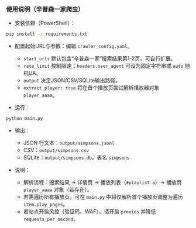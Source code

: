 ### 使用说明（辛普森一家爬虫）

- 安装依赖（PowerShell）：
```bash
pip install -r requirements.txt
```

- 配置起始URL与参数：编辑 `crawler_config.yaml`。
  - `start_urls` 默认包含“辛普森一家”搜索结果第1-2页，可自行扩展。
  - `rate_limit` 控制限速；`headers.user_agent` 可设为固定字符串或 `auto` 随机UA。
  - `output` 决定JSON/CSV/SQLite输出路径。
  - `extract_player: true` 将在首个播放页尝试解析播放器对象 `player_aaaa`。

- 运行：
```bash
python main.py
```

- 输出：
  - JSON 行文本：`output/simpsons.jsonl`
  - CSV：`output/simpsons.csv`
  - SQLite：`output/simpsons.db`，表名 `simpsons`

- 说明：
  - 解析流程：搜索结果 → 详情页 → 播放列表（`#playlist a`）→ 播放页 `player_aaaa` 对象（若存在）。
  - 若需遍历所有播放页，可在 `main.py` 中将仅解析首个播放页调整为遍历 `item.play_pages`。
  - 若站点开启风控（验证码、WAF），请开启 `proxies` 并降低 `requests_per_second`。
